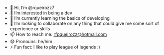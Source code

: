 - 👋 Hi, I’m @rqueirozz7
- 👀 I’m interested in being a dev
- 🌱 I’m currently learning the basics of developing
- 💞️ I’m looking to collaborate on any thing that could give me some sort of experience or skills
- 📫 How to reach me: rfpqueirozz@hotmail.com
- 😄 Pronouns: he/him
- ⚡ Fun fact: I like to play league of legends :)

<!---
rqueirozz7/rqueirozz7 is a ✨ special ✨ repository because its `README.md` (this file) appears on your GitHub profile.
You can click the Preview link to take a look at your changes.
--->
